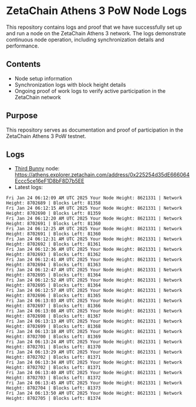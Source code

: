 # ZetaChain Athens 3 PoW Node Logs
This repository contains logs and proof that we have successfully set up and run a node on the ZetaChain Athens 3 network. The logs demonstrate continuous node operation, including synchronization details and performance.

## Contents
- Node setup information
- Synchronization logs with block height details
- Ongoing proof of work logs to verify active participation in the ZetaChain network

## Purpose
This repository serves as documentation and proof of participation in the ZetaChain Athens 3 PoW testnet.

## Logs

- [Third Bunny](https://thirdbunny.xyz/) node: https://athens.explorer.zetachain.com/address/0x225254d35dE666064Eccc5ce16eF1D8bF8D7b5EE
- Latest logs:
```
Fri Jan 24 06:12:09 AM UTC 2025 Your Node Height: 8621331 | Network Height: 8702689 | Blocks Left: 81358
Fri Jan 24 06:12:15 AM UTC 2025 Your Node Height: 8621331 | Network Height: 8702690 | Blocks Left: 81359
Fri Jan 24 06:12:20 AM UTC 2025 Your Node Height: 8621331 | Network Height: 8702691 | Blocks Left: 81360
Fri Jan 24 06:12:25 AM UTC 2025 Your Node Height: 8621331 | Network Height: 8702691 | Blocks Left: 81360
Fri Jan 24 06:12:31 AM UTC 2025 Your Node Height: 8621331 | Network Height: 8702692 | Blocks Left: 81361
Fri Jan 24 06:12:36 AM UTC 2025 Your Node Height: 8621331 | Network Height: 8702693 | Blocks Left: 81362
Fri Jan 24 06:12:41 AM UTC 2025 Your Node Height: 8621331 | Network Height: 8702694 | Blocks Left: 81363
Fri Jan 24 06:12:47 AM UTC 2025 Your Node Height: 8621331 | Network Height: 8702695 | Blocks Left: 81364
Fri Jan 24 06:12:52 AM UTC 2025 Your Node Height: 8621331 | Network Height: 8702695 | Blocks Left: 81364
Fri Jan 24 06:12:57 AM UTC 2025 Your Node Height: 8621331 | Network Height: 8702696 | Blocks Left: 81365
Fri Jan 24 06:13:03 AM UTC 2025 Your Node Height: 8621331 | Network Height: 8702697 | Blocks Left: 81366
Fri Jan 24 06:13:08 AM UTC 2025 Your Node Height: 8621331 | Network Height: 8702698 | Blocks Left: 81367
Fri Jan 24 06:13:13 AM UTC 2025 Your Node Height: 8621331 | Network Height: 8702699 | Blocks Left: 81368
Fri Jan 24 06:13:18 AM UTC 2025 Your Node Height: 8621331 | Network Height: 8702700 | Blocks Left: 81369
Fri Jan 24 06:13:24 AM UTC 2025 Your Node Height: 8621331 | Network Height: 8702701 | Blocks Left: 81370
Fri Jan 24 06:13:29 AM UTC 2025 Your Node Height: 8621331 | Network Height: 8702702 | Blocks Left: 81371
Fri Jan 24 06:13:34 AM UTC 2025 Your Node Height: 8621331 | Network Height: 8702702 | Blocks Left: 81371
Fri Jan 24 06:13:40 AM UTC 2025 Your Node Height: 8621331 | Network Height: 8702703 | Blocks Left: 81372
Fri Jan 24 06:13:45 AM UTC 2025 Your Node Height: 8621331 | Network Height: 8702704 | Blocks Left: 81373
Fri Jan 24 06:13:50 AM UTC 2025 Your Node Height: 8621331 | Network Height: 8702705 | Blocks Left: 81374
```
